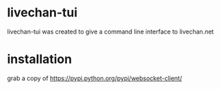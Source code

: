 livechan-tui
============

livechan-tui was created to give a command line interface to livechan.net

installation
============

grab a copy of https://pypi.python.org/pypi/websocket-client/
